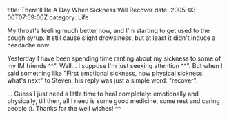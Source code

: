 title: There'll Be A Day When Sickness Will Recover
date: 2005-03-06T07:59:00Z
category: Life

My throat's feeling much better now, and I'm starting to get used to the cough syrup. It still cause slight drowsiness, but at least it didn't induce a headache now.

Yesterday I have been spending time ranting about my sickness to some of my IM friends ^^". Well… I suppose I'm just seeking attention ^^". But when I said something like "First emotional sickness, now physical sickness, what's next" to Steven, his reply was just a simple word: "recover".

… Guess I just need a little time to heal completely: emotionally and physically, till then, all I need is some good medicine, some rest and caring people :). Thanks for the well wishes! ^^
